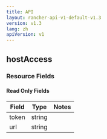 ```yaml
---
title: API
layout: rancher-api-v1-default-v1.3
version: v1.3
lang: zh
apiVersion: v1
---
```


## hostAccess



### Resource Fields


#### Read Only Fields

Field | Type   | Notes
---|---|---
token | string  | 
url | string  | 


<br>
